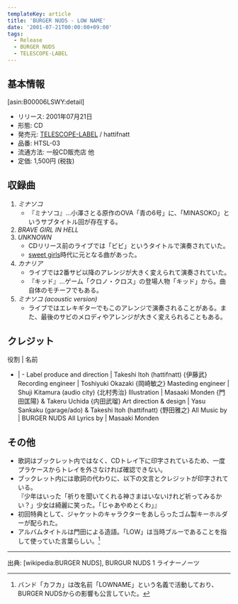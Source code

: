 ```yaml
---
templateKey: article
title: 'BURGER NUDS - LOW NAME'
date: '2001-07-21T00:00:00+09:00'
tags:
  - Release
  - BURGER NUDS
  - TELESCOPE-LABEL
---
```

## 基本情報

[asin:B00006LSWY:detail]

* リリース: 2001年07月21日
* 形態: CD
* 発売元: [TELESCOPE-LABEL](/articles/label%3Atelescope) / hattifnatt
* 品番: HTSL-03
* 流通方法: 一般CD販売店 他
* 定価: 1,500円 (税抜)

## 収録曲

1. *ミナソコ*
   * 『ミナソコ』…小澤さとる原作のOVA「青の6号」に、「MINASOKO」というサブタイトル回が存在する。
2. *BRAVE GIRL IN HELL*
3. *UNKNOWN*
   * CDリリース前のライブでは「ビビ」というタイトルで演奏されていた。
   * [sweet girls](/articles/band:sweetgirls)時代に元となる曲があった。
4. *カナリア*
   * ライブでは2番サビ以降のアレンジが大きく変えられて演奏されていた。
   * 『キッド』…ゲーム「クロノ・クロス」の登場人物「キッド」から。曲自体のモチーフでもある。
5. *ミナソコ (acoustic version)*
   * ライブではエレキギターでもこのアレンジで演奏されることがある。また、最後のサビのメロディやアレンジが大きく変えられることもある。

## クレジット

役割 | 名前
- | -
Label produce and direction | Takeshi Itoh (hattifnatt) {伊藤武}
Recording engineer | Toshiyuki Okazaki {岡崎敏之}
Masteding engineer | Shuji Kitamura (audio city) {北村秀治}
Illustration | Masaaki Monden {門田匡陽} & Takeru Uchida {内田武瑠}
Art direction & design | Yasu Sankaku (garage/ado) & Takeshi Itoh (hattifnatt) {野田雅之}
All Music by | BURGER NUDS
All Lyrics by | Masaaki Monden

## その他

* 歌詞はブックレット内ではなく、CDトレイ下に印字されているため、一度プラケースからトレイを外さなければ確認できない。
* ブックレット内には歌詞の代わりに、以下の文言とクレジットが印字されている。<br>
  『少年はいった「祈りを聞いてくれる神さまはいないけれど祈ってみるかい？」少女は綺麗に笑った。「じゃあやめとくわ」』
* 初回特典として、ジャケットのキャラクターをあしらったゴム製キーホルダーが配られた。
* アルバムタイトルは門田による造語。「LOW」は当時ブルーであることを指して使っていた言葉らしい。[^1]

---

出典: [wikipedia:BURGER NUDS], BURGUR NUDS 1 ライナーノーツ

[^1]: バンド「カフカ」は改名前「LOWNAME」という名義で活動しており、BURGER NUDSからの影響も公言していた。

